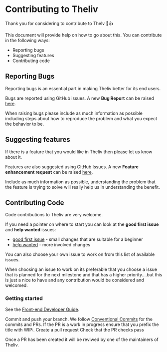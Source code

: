 # Contributing to Theliv

Thank you for considering to contribute to Thelv 🎉👍

This document will provide help on how to go about this. You can contribute in the following ways:

* Reporting bugs
* Suggesting features
* Contributing code

## Reporting Bugs

Reporting bugs is an essential part in making Theliv better for its end users.

Bugs are reported using GitHub issues. A new **Bug Report** can be raised [here](https://github.com/fidelity/theliv/issues/new?assignees=&labels=kind%2Fbug&template=bug_report.md&title=).

When raising bugs please include as much information as possible including steps about how to reproduce the problem and what you expect the behavior to be.

## Suggesting features

If there is a feature that you would like in Theliv then please let us know about it.

Features are also suggested using GitHub Issues. A new **Feature enhancement request** can be raised [here](https://github.com/fidelity/theliv/issues/new?labels=kind%2Ffeature&template=feature_request.md&title=).

Include as much information as possible, understanding the problem that the feature is trying to solve will really help us in understanding the benefit.

## Contributing Code

Code contributions to Theliv are very welcome.

If you need a pointer on where to start you can look at the **good first issue** and **help wanted** issues:

* [good first issue](https://github.com/fidelity/theliv/issues?q=is%3Aissue+is%3Aopen+label%3A%22good+first+issue%22) - small changes that are suitable for a beginner
* [help wanted](https://github.com/fidelity/theliv/issues?q=is%3Aissue+is%3Aopen+label%3A%22help+wanted%22) - more involved changes

You can also choose your own issue to work on from this list of available issues.

When choosing an issue to work on its preferable that you choose a issue that is planned for the next milestone and that has a higher priority....but this is just a nice to have and any contribution would be considered and welcomed.

### Getting started

See the [Front-end Developer Guide](website/readme.md).

Commit and push your branch. We follow [Conventional Commits](https://www.conventionalcommits.org/en/v1.0.0/) for the commits and PRs. If the PR is a work in progress ensure that you prefix the title with WIP:.
Create a pull request
Check that the PR checks pass

Once a PR has been created it will be reviwed by one of the maintainers of Theliv.